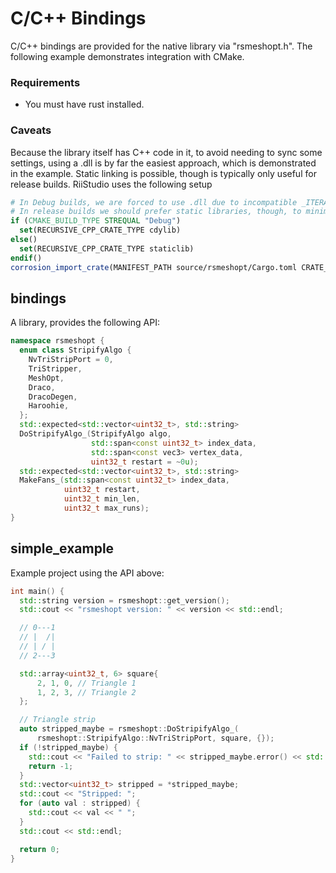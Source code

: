 # C/C++ Bindings

C/C++ bindings are provided for the native library via "rsmeshopt.h". The following example demonstrates integration with CMake.

### Requirements
- You must have rust installed.

### Caveats
Because the library itself has C++ code in it, to avoid needing to sync some settings, using a .dll is by far the easiest approach, which is demonstrated in the example. Static linking is possible, though is typically only useful for release builds. RiiStudio uses the following setup
```cmake
# In Debug builds, we are forced to use .dll due to incompatible _ITERATOR_DEBUG_LEVEL values: 0 in cc-rs via Rust and 2 in C++.
# In release builds we should prefer static libraries, though, to minimize failure points during the update process.
if (CMAKE_BUILD_TYPE STREQUAL "Debug")
  set(RECURSIVE_CPP_CRATE_TYPE cdylib)
else()
  set(RECURSIVE_CPP_CRATE_TYPE staticlib)
endif()
corrosion_import_crate(MANIFEST_PATH source/rsmeshopt/Cargo.toml CRATE_TYPES ${RECURSIVE_CPP_CRATE_TYPE} FLAGS --crate-type=${RECURSIVE_CPP_CRATE_TYPE})
```

## bindings
A library, provides the following API:
```cpp
namespace rsmeshopt {
  enum class StripifyAlgo {
    NvTriStripPort = 0,
    TriStripper,
    MeshOpt,
    Draco,
    DracoDegen,
    Haroohie,
  };
  std::expected<std::vector<uint32_t>, std::string>
  DoStripifyAlgo_(StripifyAlgo algo,
                  std::span<const uint32_t> index_data,
                  std::span<const vec3> vertex_data,
                  uint32_t restart = ~0u);
  std::expected<std::vector<uint32_t>, std::string>
  MakeFans_(std::span<const uint32_t> index_data,
            uint32_t restart,
            uint32_t min_len,
            uint32_t max_runs);
}
```

## simple_example
Example project using the API above:
```cpp
int main() {
  std::string version = rsmeshopt::get_version();
  std::cout << "rsmeshopt version: " << version << std::endl;

  // 0---1
  // |  /|
  // | / |
  // 2---3

  std::array<uint32_t, 6> square{
      2, 1, 0, // Triangle 1
      1, 2, 3, // Triangle 2
  };

  // Triangle strip
  auto stripped_maybe = rsmeshopt::DoStripifyAlgo_(
      rsmeshopt::StripifyAlgo::NvTriStripPort, square, {});
  if (!stripped_maybe) {
    std::cout << "Failed to strip: " << stripped_maybe.error() << std::endl;
    return -1;
  }
  std::vector<uint32_t> stripped = *stripped_maybe;
  std::cout << "Stripped: ";
  for (auto val : stripped) {
    std::cout << val << " ";
  }
  std::cout << std::endl;

  return 0;
}
```
